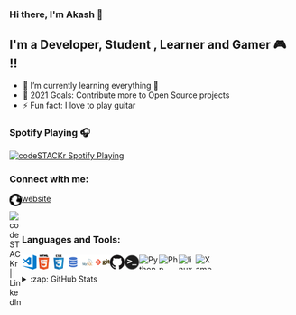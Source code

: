 ### Hi there, I'm Akash 👋


## I'm a Developer, Student , Learner and Gamer 🎮 !!

- 🌱 I’m currently learning everything 🤣
- 🥅 2021 Goals: Contribute more to Open Source projects
- ⚡ Fun fact: I love to play guitar

### Spotify Playing 🎧

[<img src="https://now-playing-codestackr.vercel.app/api/spotify-playing" alt="codeSTACKr Spotify Playing" width="350" />](https://open.spotify.com/user/swyqyimdc12jajde4vpwd2x1b)

### Connect with me:

<img align="left" alt="codeSTACKr.com" width="22px" src="https://raw.githubusercontent.com/iconic/open-iconic/master/svg/globe.svg" />[website]

[<img align="left" alt="codeSTACKr | LinkedIn" width="22px" src="https://cdn.jsdelivr.net/npm/simple-icons@v3/icons/linkedin.svg" />][linkedin]


<br />

### Languages and Tools:

<img align="left" alt="Visual Studio Code" width="26px" src="https://raw.githubusercontent.com/github/explore/80688e429a7d4ef2fca1e82350fe8e3517d3494d/topics/visual-studio-code/visual-studio-code.png" />

<img align="left" alt="HTML5" width="26px" src="https://raw.githubusercontent.com/github/explore/80688e429a7d4ef2fca1e82350fe8e3517d3494d/topics/html/html.png" />

<img align="left" alt="CSS3" width="26px" src="https://raw.githubusercontent.com/github/explore/80688e429a7d4ef2fca1e82350fe8e3517d3494d/topics/css/css.png" />

<img align="left" alt="SQL" width="26px" src="https://raw.githubusercontent.com/github/explore/80688e429a7d4ef2fca1e82350fe8e3517d3494d/topics/sql/sql.png" />

<img align="left" alt="MySQL" width="26px" src="https://raw.githubusercontent.com/github/explore/80688e429a7d4ef2fca1e82350fe8e3517d3494d/topics/mysql/mysql.png" />

<img align="left" alt="Git" width="26px" src="https://raw.githubusercontent.com/github/explore/80688e429a7d4ef2fca1e82350fe8e3517d3494d/topics/git/git.png" />

<img align="left" alt="GitHub" width="26px" src="https://raw.githubusercontent.com/github/explore/78df643247d429f6cc873026c0622819ad797942/topics/github/github.png" />

<img align="left" alt="Terminal" width="26px" src="https://raw.githubusercontent.com/github/explore/80688e429a7d4ef2fca1e82350fe8e3517d3494d/topics/terminal/terminal.png" />

<img align="left" alt="Python" width="35px" height ="26px" src="https://user-images.githubusercontent.com/42912055/103165247-47cfc080-483b-11eb-98c3-2dcd871c6e6b.png" />

<img align="left" alt="Php" width="35px" height ="26px" src="https://user-images.githubusercontent.com/42912055/103165289-d3e1e800-483b-11eb-8597-3eda5940b2cf.png" />

<img align="left" alt="linux" width="30px" height ="26px" src="https://user-images.githubusercontent.com/42912055/103165334-4eab0300-483c-11eb-835a-fe05c8756101.png" />

<img align="left" alt="Xampp" width="30px" height ="26px" src="https://user-images.githubusercontent.com/42912055/103165356-a0ec2400-483c-11eb-93b4-7c6027b93593.png" />




<br>
<br>
  
<details>
  <summary>:zap: GitHub Stats</summary>

  <img align="left" alt="bunnysworld's GitHub Stats" src="https://github-readme-stats.codestackr.vercel.app/api?username=bunnysworld&show_icons=true&hide_border=true" />

</details>

[linkedin]: https://www.linkedin.com/in/akash-dwivedi-aba232154/
[website]:https://bunnysworld.github.io/akashdwivedi/

